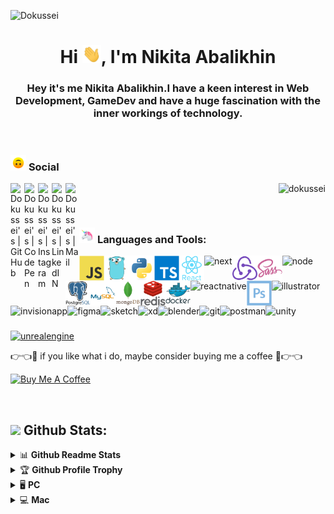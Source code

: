 ![Dоkussei](./asset/baner.gif)

<h1 align="center">Hi <img src="./asset/wave.gif" width="30">, I'm Nikita Abalikhin</h1>
<!--  -->
<h3 align="center">Hey it's me Nikita Abalikhin.I have a keen interest in Web Development, GameDev and have a huge fascination with the inner workings of technology.</h3>

<br />

### <img src="./asset/upside_face.gif" width="25"> **Social**

<a href="https://github.com/Dokussei" >
  <img align="left" alt="Dokussei's | GitHub" width="22px" src="https://img.icons8.com/glyph-neue/512/FFFFFF/github.png" />
</a>
<a href="hhttps://codepen.io/Dokussei" >
  <img align="left" alt="Dokussei's | CodePen" width="22px" src="https://cdn.worldvectorlogo.com/logos/codepen-icon.svg" />
</a>
<a href="https://www.instagram.com/dokussei/" >
  <img align="left" alt="Dokussei's | Instagram" width="22px" src="https://raw.githubusercontent.com/hussainweb/hussainweb/main/icons/instagram.png" />
</a>
<a href="https://www.linkedin.com/in/dokusei" >
  <img align="left" alt="Dokussei's | LinkedIN" width="22px" src="https://raw.githubusercontent.com/peterthehan/peterthehan/master/assets/linkedin.svg" />
</a>
<a href="mailto:dokussei@gmail.com">
  <img align="left" alt="Dokussei's | Mail" width="22px" src="https://cdn.worldvectorlogo.com/logos/official-gmail-icon-2020-.svg" />
</a>

<p align="right"> <img src="https://komarev.com/ghpvc/?username=dokussei&label=Profile%20views&color=0e75b6&style=flat" alt="dokussei"/> </p>

<br />

### <img src="./asset/unicorn.gif" width="25"> **Languages and Tools:**

<a href="https://developer.mozilla.org/en-US/docs/Web/JavaScript">
  <img align="left" alt="javascript" height="40px"  src="https://raw.githubusercontent.com/devicons/devicon/master/icons/javascript/javascript-original.svg" />
<a href="https://golang.org">
  <img align="left" alt="go" height="40px" src="https://raw.githubusercontent.com/devicons/devicon/master/icons/go/go-original.svg" />
</a>
<a href="https://www.python.org">
  <img align="left" alt="python" height="40px" src="https://raw.githubusercontent.com/devicons/devicon/master/icons/python/python-original.svg" />
</a>
<a href="https://www.typescriptlang.org">
  <img align="left" alt="typescript" height="40px" src="https://raw.githubusercontent.com/devicons/devicon/master/icons/typescript/typescript-original.svg" />
</a>

<a href="https://reactjs.org/">
  <img align="left" alt="react" height="40px" src="https://raw.githubusercontent.com/devicons/devicon/master/icons/react/react-original-wordmark.svg" />
</a>
<a href="https://nextjs.org/">
  <img align="left" alt="next" height="40px" src="https://cdn.worldvectorlogo.com/logos/next-js.svg" />
</a>
<a href="https://redux.js.org">
  <img align="left" alt="redux" height="40px" src="https://raw.githubusercontent.com/devicons/devicon/master/icons/redux/redux-original.svg" />
</a>
<a href="https://sass-lang.com">
  <img align="left" alt="sass" height="40px" src="https://raw.githubusercontent.com/devicons/devicon/master/icons/sass/sass-original.svg" />
</a>
<a href="https://nodejs.org">
  <img align="left" alt="node" height="40px" src="https://raw.githubusercontent.com/nodejs/nodejs.org/main/public/static/images/logo-hexagon.svg" />
</a>
<a href="https://www.postgresql.org">
  <img align="left" alt="postgresql" height="40px" src="https://raw.githubusercontent.com/devicons/devicon/master/icons/postgresql/postgresql-original-wordmark.svg" />
</a>
<a href="https://www.mysql.com">
  <img align="left" alt="mysql" height="40px" src="https://raw.githubusercontent.com/devicons/devicon/master/icons/mysql/mysql-original-wordmark.svg" />
</a>
<a href="https://www.mongodb.com">
  <img align="left" alt="mongodb" height="40px" src="https://raw.githubusercontent.com/devicons/devicon/master/icons/mongodb/mongodb-original-wordmark.svg" />
</a>
<a href="https://redis.io">
  <img align="left" alt="redis" height="40px" src="https://raw.githubusercontent.com/devicons/devicon/master/icons/redis/redis-original-wordmark.svg" />
</a>
<a href="https://www.docker.com/">
  <img align="left" alt="docker" height="40px" src="https://raw.githubusercontent.com/devicons/devicon/master/icons/docker/docker-original-wordmark.svg" />
</a>
<a href="https://reactnative.dev">
  <img align="left" alt="reactnative" height="40px" src="https://reactnative.dev/img/header_logo.svg" />
</a>
<a href="https://www.photoshop.com/en">
  <img align="left" alt="photoshop" height="40px" src="https://raw.githubusercontent.com/devicons/devicon/master/icons/photoshop/photoshop-line.svg" />
</a>
<a href="https://www.adobe.com/in/products/illustrator.html"rel="noreferrer">
  <img align="left" alt="illustrator" height="40px" src="https://www.vectorlogo.zone/logos/adobe_illustrator/adobe_illustrator-icon.svg" />
</a>
<a href="https://www.invisionapp.com">
  <img align="left" alt="invisionapp" height="40px" src="https://www.vectorlogo.zone/logos/invisionapp/invisionapp-icon.svg" />
</a>
<a href="https://www.figma.com">
  <img align="left" alt="figma" height="40px" src="https://www.vectorlogo.zone/logos/figma/figma-icon.svg" />
</a>
<a href="https://www.sketch.com/">
  <img align="left" alt="sketch" height="40px" src="https://www.vectorlogo.zone/logos/sketchapp/sketchapp-icon.svg" />
</a>
<a href="https://www.adobe.com/products/xd.html">
  <img align="left" alt="xd" height="40px" src="https://cdn.worldvectorlogo.com/logos/adobe-xd.svg" />
</a>
<a href="https://www.blender.org/">
  <img align="left" alt="blender" height="40px" src="https://download.blender.org/branding/community/blender_community_badge_white.svg" />
</a>
<a href="https://git-scm.com/">
  <img align="left" alt="git" height="40px" src="https://www.vectorlogo.zone/logos/git-scm/git-scm-icon.svg" />
</a>
<a href="https://postman.com">
  <img align="left" alt="postman" height="40px" src="https://www.vectorlogo.zone/logos/getpostman/getpostman-icon.svg" />
</a>
<a href="https://unity.com/">
  <img align="left" alt="unity" height="40px" src="https://www.vectorlogo.zone/logos/unity3d/unity3d-icon.svg" />
</a>
<a href="https://unrealengine.com/">
  <img alt="unrealengine" height="40px" src="https://raw.githubusercontent.com/kenangundogan/fontisto/036b7eca71aab1bef8e6a0518f7329f13ed62f6b/icons/svg/brand/unreal-engine.svg" />
</a>

<br/>

👉👈🥺 if you like what i do, maybe consider buying me a coffee 🥺👉👈

<a href="https://www.buymeacoffee.com/dokusei"><img src="https://cdn.buymeacoffee.com/buttons/v2/default-red.png" alt="Buy Me A Coffee" width="130" ></a>

<br />

## <img src="https://media4.giphy.com/media/ygexNQ7rmEG32chttM/giphy.gif" width="40"> **Github Stats:**

<details>
  <summary>📊 <b>Github Readme Stats</b></summary>
 <br />
 <p align="center">
  <a href="https://github.com/Dokussei">
   <img width="430" align="center" src="https://github-readme-stats.vercel.app/api?username=Dokussei&show_icons=true&theme=radical&count_private=true">
  </a>
  <!-- <a href="https://github.com/Dokussei/github-readme-stats">
    <img align="center" src="https://github-readme-stats.anuraghazra1.vercel.app/api/top-langs/?username=dokussei&layout=compact&theme=radical&langs_count=6" />
  </a> -->
 </p>
</details>

<details>
 <summary>🏆 <b>Github Profile Trophy</b></summary>
 <br />
 <p align="center">
  <a href="https://github.com/ryo-ma/github-profile-trophy">
   <img src="https://github-profile-trophy.vercel.app/?username=Dokussei&column=8&theme=darkhub"/>
  </a>
 </p>
</details>

<details>
  <br />
  <summary>🖥 <b>PC</b></summary>
  	<ul>
  	   <li><b>OS:</b> Windows 11 </li>
	     <li><b>PC: </b> Asrock Bravo 15 (AMD RYZEN 7)</li>
  	   <li><b>Browser: </b> Firefox Web Browser</li>
	     <li><b>Code Editor:</b> VSCode - The best editor out there.</li>
	    <br />
	</ul>
</details>

<details>
  <br />
  <summary>💻 <b>Mac</b></summary>
  	<ul>
  	   <li><b>OS:</b> Mac OS </li>
	     <li><b>Laptop: </b>MacBook Pro (Intel Core i5)</li>
  	   <li><b>Browser: </b>Safari or Firefox Web Browser</li>
	     <li><b>Code Editor:</b> VSCode - The best editor out there.</li>
	    <br />
	</ul>
</details>
